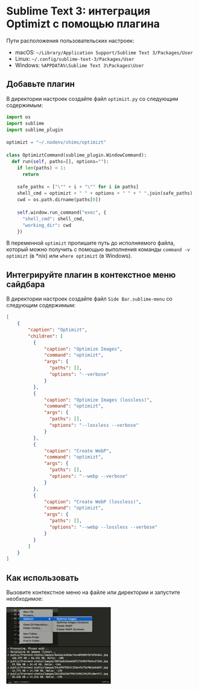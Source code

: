 # Sublime Text 3: интеграция Optimizt с помощью плагина

Пути расположения пользовательских настроек:

- macOS: `~/Library/Application Support/Sublime Text 3/Packages/User`
- Linux: `~/.config/sublime-text-3/Packages/User`
- Windows: `%APPDATA%\Sublime Text 3\Packages\User`

## Добавьте плагин

В директории настроек создайте файл `optimizt.py` со следующим содержимым:

```python
import os
import sublime
import sublime_plugin

optimizt = "~/.nodenv/shims/optimizt"

class OptimiztCommand(sublime_plugin.WindowCommand):
  def run(self, paths=[], options=""):
    if len(paths) < 1:
      return

    safe_paths = ["\"" + i + "\"" for i in paths]
    shell_cmd = optimizt + " " + options + " " + " ".join(safe_paths)
    cwd = os.path.dirname(paths[0])

    self.window.run_command("exec", {
      "shell_cmd": shell_cmd,
      "working_dir": cwd
    })
```

В переменной `optimizt` пропишите путь до исполняемого файла, который можно получить с помощью выполнения команды `command -v optimizt` (в *nix) или `where optimizt` (в Windows).

## Интегрируйте плагин в контекстное меню сайдбара

В директории настроек создайте файл `Side Bar.sublime-menu` со следующим содержимым:

```json
[
    {
        "caption": "Optimizt",
        "children": [
          {
              "caption": "Optimize Images",
              "command": "optimizt",
              "args": {
                "paths": [],
                "options": "--verbose"
              }
          },
          {
              "caption": "Optimize Images (lossless)",
              "command": "optimizt",
              "args": {
                "paths": [],
                "options": "--lossless --verbose"
              }
          },
          {
              "caption": "Create WebP",
              "command": "optimizt",
              "args": {
                "paths": [],
                "options": "--webp --verbose"
              }
          },
          {
              "caption": "Create WebP (lossless)",
              "command": "optimizt",
              "args": {
                "paths": [],
                "options": "--webp --lossless --verbose"
              }
          }
        ]
    }
]
```

## Как использовать

Вызовите контекстное меню на файле или директории и запустите необходимое:

<img src="./sublime-text_sidebar_menu.png" width="55%" alt="Скриншот контекстного меню директории в редакторе Sublime Text 3">
